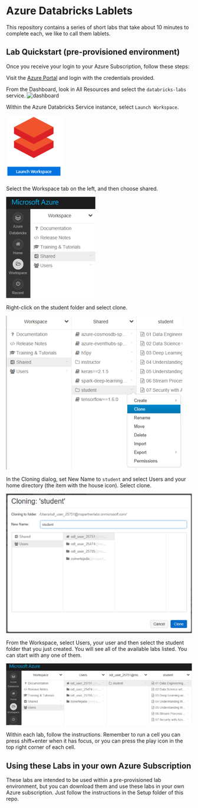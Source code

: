 # Azure Databricks Lablets

This repository contains a series of short labs that take about 10 minutes to complete each, we like to call them lablets.


## Lab Quickstart (pre-provisioned environment)
Once you receive your login to your Azure Subscription, follow these steps:

Visit the [Azure Portal](https://portal.azure.com) and login with the credentials provided. 

From the Dashboard, look in All Resources and select the `databricks-labs` service. 
![dashboard](Images/dashboard.png.)

Within the Azure Databricks Service instance, select `Launch Workspace`.

![launch workspace](Images/launch-workspace.png)

Select the Workspace tab on the left, and then choose shared. 

![workspace shared](Images/workspace-shared.png)

Right-click on the student folder and select clone.

![clone folder](Images/clone-folder.png)

In the Cloning dialog, set New Name to `student` and select Users and your home directory (the item with the house icon). Select clone.

![cloning-student](Images/cloning-student.png)

From the Workspace, select Users, your user and then select the student folder that you just created. You will see all of the available labs listed. You can start with any one of them.

![lab options](Images/lab-options.png)

Within each lab, follow the instructions. Remember to run a cell you can press shift+enter when it has focus, or you can press the play icon in the top right corner of each cell.

## Using these Labs in your own Azure Subscription
These labs are intended to be used within a pre-provisioned lab environment, but you can download them and use these labs in your own Azure subscription. Just follow the instructions in the Setup folder of this repo. 